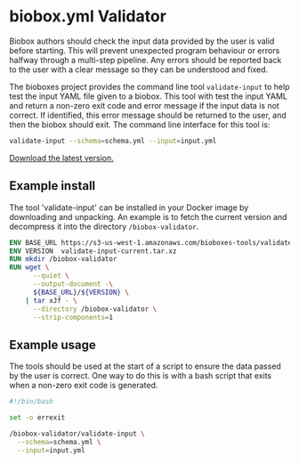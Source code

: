 # biobox.yml Validator

Biobox authors should check the input data provided by the user is valid before
starting. This will prevent unexpected program behaviour or errors halfway
through a multi-step pipeline. Any errors should be reported back to the user
with a clear message so they can be understood and fixed.

The bioboxes project provides the command line tool `validate-input` to help
test the input YAML file given to a biobox. This tool with test the input YAML
and return a non-zero exit code and error message if the input data is not
correct. If identified, this error message should be returned to the user, and
then the biobox should exit. The command line interface for this tool is:

~~~ bash
validate-input --schema=schema.yml --input=input.yml
~~~

[Download the latest version.][download]

[download]: https://s3-us-west-1.amazonaws.com/bioboxes-tools/validate-input/validate-input-current.tar.xz

## Example install

The tool 'validate-input' can be installed in your Docker image by downloading
and unpacking. An example is to fetch the current version and decompress it
into the directory `/biobox-validator`.

~~~ dockerfile
ENV BASE_URL https://s3-us-west-1.amazonaws.com/bioboxes-tools/validate-input
ENV VERSION  validate-input-current.tar.xz
RUN mkdir /biobox-validator
RUN wget \
      --quiet \
      --output-document -\
      ${BASE_URL}/${VERSION} \
    | tar xJf - \
      --directory /biobox-validator \
      --strip-components=1
~~~

## Example usage

The tools should be used at the start of a script to ensure the data passed by
the user is correct. One way to do this is with a bash script that exits when a
non-zero exit code is generated.

~~~ bash
#!/bin/bash

set -o errexit

/biobox-validator/validate-input \
  --schema=schema.yml \
  --input=input.yml
~~~
